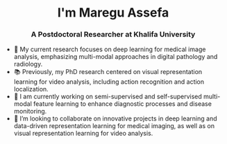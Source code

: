 <h1 align="center">I'm Maregu Assefa</h1>
<h3 align="center">A Postdoctoral Researcher at Khalifa University</h3>

- 🔭 My current research focuses on deep learning for medical image analysis, emphasizing multi-modal approaches in digital pathology and radiology.
- 📚 Previously, my PhD research centered on visual representation learning for video analysis, including action recognition and action localization.
- 🌱 I am currently working on semi-supervised and self-supervised multi-modal feature learning to enhance diagnostic processes and disease monitoring.
- 👯 I’m looking to collaborate on innovative projects in deep learning and data-driven representation learning for medical imaging, as well as on visual representation learning for video analysis.
